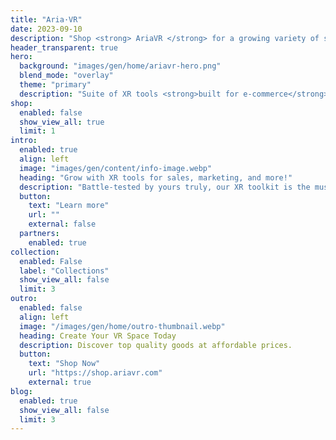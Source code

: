 ```yaml
---
title: "Aria·VR"
date: 2023-09-10
description: "Shop <strong> AriaVR </strong> for a growing variety of styles and items designed for home and business VR spaces. Find inspiration for creating the best VR space in your home or business. Discover great value with premium, yet affordable items."
header_transparent: true
hero:
  background: "images/gen/home/ariavr-hero.png"
  blend_mode: "overlay"
  theme: "primary"
  description: "Suite of XR tools <strong>built for e-commerce</strong>"
shop:
  enabled: false
  show_view_all: true
  limit: 1
intro:
  enabled: true
  align: left
  image: "images/gen/content/info-image.webp"
  heading: "Grow with XR tools for sales, marketing, and more!"
  description: "Battle-tested by yours truly, our XR toolkit is the must-needed upgrade to your e-commerce arsenal."
  button:
    text: "Learn more"
    url: ""
    external: false
  partners:
    enabled: true
collection:
  enabled: False
  label: "Collections"
  show_view_all: false
  limit: 3
outro:
  enabled: false
  align: left
  image: "/images/gen/home/outro-thumbnail.webp"
  heading: Create Your VR Space Today
  description: Discover top quality goods at affordable prices.
  button:
    text: "Shop Now"
    url: "https://shop.ariavr.com"
    external: true
blog:
  enabled: true
  show_view_all: false
  limit: 3
---
```


